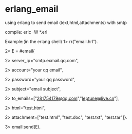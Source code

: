 erlang_email
============
using erlang to send email (text,html,attachments) with smtp

compile: erlc -W *.erl

Example:(in the erlang shell) 
1> rr("email.hrl").

2> E = #email{

2> server_ip="smtp.exmail.qq.com", 

2> account="your qq email",

2> password="your qq password",

2> subject="email subject",

2> to_emails=["281754179@qq.com","leptune@live.cn"],

2> html="test.html",

2> attachment=["test.html", "test.doc", "test.txt", "test.tar"]}.

3> email:send(E).
